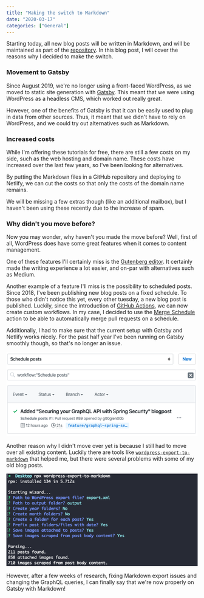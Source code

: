 ```yaml
---
title: "Making the switch to Markdown"
date: "2020-03-17"
categories: ["General"]
---
```


Starting today, all new blog posts will be written in Markdown, and will be maintained as part of the [repository](https://github.com/g00glen00b/gatsby-blog).
In this blog post, I will cover the reasons why I decided to make the switch.

### Movement to Gatsby

Since August 2019, we're no longer using a front-faced WordPress, as we moved to static site generation with [Gatsby](https://www.gatsbyjs.org/).
This meant that we were using WordPress as a headless CMS, which worked out really great.

However, one of the benefits of Gatsby is that it can be easily used to plug in data from other sources.
Thus, it meant that we didn't have to rely on WordPress, and we could try out alternatives such as Markdown.

### Increased costs

While I'm offering these tutorials for free, there are still a few costs on my side, such as the web hosting and domain name.
These costs have increased over the last few years, so I've been looking for alternatives.

By putting the Markdown files in a GitHub repository and deploying to Netlify, we can cut the costs so that only the costs of the domain name remains.

We will be missing a few extras though (like an additional mailbox), but I haven't been using these recently due to the increase of spam.

### Why didn't you move before?

Now you may wonder, why haven't you made the move before? Well, first of all, WordPress does have some great features when it comes to content management.

One of these features I'll certainly miss is the [Gutenberg editor](https://wordpress.org/gutenberg/). 
It certainly made the writing experience a lot easier, and on-par with alternatives such as Medium.

Another example of a feature I'll miss is the possibility to scheduled posts.
Since 2018, I've been publishing new blog posts on a fixed schedule.
To those who didn't notice this yet, every other tuesday, a new blog post is published.
Luckily, since the introduction of [GitHub Actions](https://github.com/features/actions), we can now create custom workflows.
In my case, I decided to use the [Merge Schedule](https://github.com/marketplace/actions/merge-schedule) action to be able to automatically merge pull requests on a schedule.

Additionally, I had to make sure that the current setup with Gatsby and Netlify works nicely.
For the past half year I've been running on Gatsby smoothly though, so that's no longer an issue.

![Screenshot of GitHub actions](images/github-action.png)

Another reason why I didn't move over yet is because I still had to move over all existing content.
Luckily there are tools like [`wordpress-export-to-markdown`](https://github.com/lonekorean/wordpress-export-to-markdown) that helped me, but there were several problems with some of my old blog posts.

![Screenshot of console output](images/wordpress-to-markdown.png)
   
However, after a few weeks of research, fixing Markdown export issues and changing the GraphQL queries, I can finally say that we're now properly on Gatsby with Markdown! 




